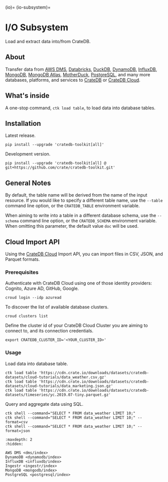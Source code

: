 (io)=
(io-subsystem)=

# I/O Subsystem

Load and extract data into/from CrateDB.

## About

Transfer data from [AWS DMS], [Databricks], [DuckDB], [DynamoDB], [InfluxDB],
[MongoDB], [MongoDB Atlas], [MotherDuck], [PostgreSQL], and many more databases,
platforms, and services to [CrateDB] or [CrateDB Cloud].

## What's inside

A one-stop command, `ctk load table`, to load data into database tables.

## Installation

Latest release.
```shell
pip install --upgrade 'cratedb-toolkit[all]'
```

Development version.
```shell
pip install --upgrade 'cratedb-toolkit[all] @ git+https://github.com/crate/cratedb-toolkit.git'
```

## General Notes

By default, the table name will be derived from the name of the input resource.
If you would like to specify a different table name, use the `--table` command
line option, or the `CRATEDB_TABLE` environment variable.

When aiming to write into a table in a different database schema, use the
`--schema` command line option, or the `CRATEDB_SCHEMA` environment variable.
When omitting this parameter, the default value `doc` will be used.


## Cloud Import API

Using the [CrateDB Cloud] Import API, you can import files in CSV, JSON, and
Parquet formats.

### Prerequisites
Authenticate with CrateDB Cloud using one of those identity providers:
Cognito, Azure AD, GitHub, Google.
```shell
croud login --idp azuread
```

To discover the list of available database clusters.
```shell
croud clusters list
```

Define the cluster id of your CrateDB Cloud Cluster you are aiming to connect
to, and its connection credentials.
```shell
export CRATEDB_CLUSTER_ID='<YOUR_CLUSTER_ID>'
```

### Usage
Load data into database table.
```shell
ctk load table 'https://cdn.crate.io/downloads/datasets/cratedb-datasets/cloud-tutorials/data_weather.csv.gz'
ctk load table 'https://cdn.crate.io/downloads/datasets/cratedb-datasets/cloud-tutorials/data_marketing.json.gz'
ctk load table 'https://cdn.crate.io/downloads/datasets/cratedb-datasets/timeseries/yc.2019.07-tiny.parquet.gz'
```

Query and aggregate data using SQL.
```shell
ctk shell --command="SELECT * FROM data_weather LIMIT 10;"
ctk shell --command="SELECT * FROM data_weather LIMIT 10;" --format=csv
ctk shell --command="SELECT * FROM data_weather LIMIT 10;" --format=json
```


```{toctree}
:maxdepth: 2
:hidden:

AWS DMS <dms/index>
DynamoDB <dynamodb/index>
InfluxDB <influxdb/index>
Ingestr <ingestr/index>
MongoDB <mongodb/index>
PostgreSQL <postgresql/index>
```


[AWS DMS]: https://aws.amazon.com/dms/
[CrateDB]: https://github.com/crate/crate
[CrateDB Cloud]: https://console.cratedb.cloud/
[Databricks]: https://www.databricks.com/
[DuckDB]: https://github.com/duckdb/duckdb
[DynamoDB]: https://aws.amazon.com/dynamodb/
[InfluxDB]: https://github.com/influxdata/influxdb
[MongoDB]: https://github.com/mongodb/mongo
[MongoDB Atlas]: https://www.mongodb.com/atlas
[MotherDuck]: https://motherduck.com/
[PostgreSQL]: https://www.postgresql.org/
